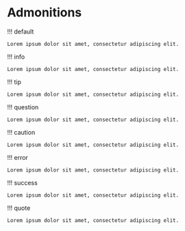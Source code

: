 # Admonitions

!!! default

    Lorem ipsum dolor sit amet, consectetur adipiscing elit.

!!! info

    Lorem ipsum dolor sit amet, consectetur adipiscing elit.

!!! tip

    Lorem ipsum dolor sit amet, consectetur adipiscing elit.

!!! question

    Lorem ipsum dolor sit amet, consectetur adipiscing elit.

!!! caution

    Lorem ipsum dolor sit amet, consectetur adipiscing elit.

!!! error

    Lorem ipsum dolor sit amet, consectetur adipiscing elit.

!!! success

    Lorem ipsum dolor sit amet, consectetur adipiscing elit.

!!! quote

    Lorem ipsum dolor sit amet, consectetur adipiscing elit.